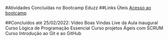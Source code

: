 #Atividades Concluídas no Bootcamp Eduzz
##Links Úteis
[Acesso ao bootcamp](https://web.dio.me/track/eduzz-fullstack-developer-3?tab=path)

##Concluídos até 25/02/2022:
Vídeo Boas Vindas
Live da Aula inaugural
Curso Lógica de Programação Essencial
Curso projetos Ágeis com SCRUM
Curso Introdução ao Git e ao GitHub
